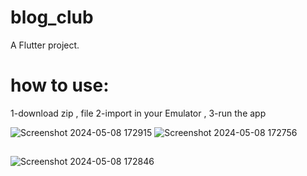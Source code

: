 # blog_club

A Flutter project.

# how to use:
1-download zip , file 2-import in your Emulator , 3-run the app

![Screenshot 2024-05-08 172915](https://github.com/shayanzare-dev/Blog-club/assets/111701210/2084611c-636e-42ae-a2ee-d5f5aa967f5c)
![Screenshot 2024-05-08 172756](https://github.com/shayanzare-dev/Blog-club/assets/111701210/199f40db-ae27-411f-b128-3e2d42a62b73)
##
![Screenshot 2024-05-08 172846](https://github.com/shayanzare-dev/Blog-club/assets/111701210/e251e57f-9f03-409c-a114-b456f908ed5c)

